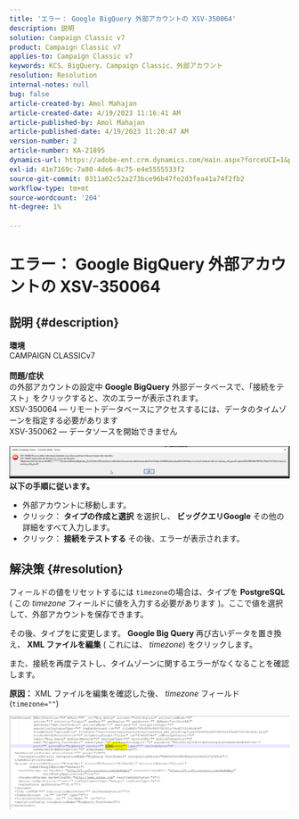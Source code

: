 ```yaml
---
title: 'エラー： Google BigQuery 外部アカウントの XSV-350064'
description: 説明
solution: Campaign Classic v7
product: Campaign Classic v7
applies-to: Campaign Classic v7
keywords: KCS、BigQuery、Campaign Classic、外部アカウント
resolution: Resolution
internal-notes: null
bug: false
article-created-by: Amol Mahajan
article-created-date: 4/19/2023 11:16:41 AM
article-published-by: Amol Mahajan
article-published-date: 4/19/2023 11:20:47 AM
version-number: 2
article-number: KA-21895
dynamics-url: https://adobe-ent.crm.dynamics.com/main.aspx?forceUCI=1&pagetype=entityrecord&etn=knowledgearticle&id=37f452a2-a3de-ed11-a7c7-6045bd0065b6
exl-id: 41e7169c-7a80-4de6-8c75-e4e5555533f2
source-git-commit: 0311a02c52a273bce96b47fe2d3fea41a74f2fb2
workflow-type: tm+mt
source-wordcount: '204'
ht-degree: 1%

---
```


# エラー： Google BigQuery 外部アカウントの XSV-350064

## 説明 {#description}

<b>環境</b><br>CAMPAIGN CLASSICv7<br> <br><b>問題/症状</b><br>の外部アカウントの設定中 <b>Google BigQuery</b> 外部データベースで、「接続をテスト」をクリックすると、次のエラーが表示されます。
 <br>XSV-350064 — リモートデータベースにアクセスするには、データのタイムゾーンを指定する必要があります<br>XSV-350062 — データソースを開始できません<br> <br>![](assets/___4cf452a2-a3de-ed11-a7c7-6045bd0065b6___.png)<br>
<b>以下の手順に従います。</b>

- 外部アカウントに移動します。
- クリック： <b>タイプの作成と選択</b> を選択し、 <b>ビッグクエリGoogle</b> その他の詳細をすべて入力します。
- クリック： <b>接続をテストする</b> その後、エラーが表示されます。



## 解決策 {#resolution}


フィールドの値をリセットするには `timezone`の場合は、タイプを <b>PostgreSQL</b> ( この *timezone* フィールドに値を入力する必要があります )。ここで値を選択して、外部アカウントを保存できます。

その後、タイプをに変更します。 <b>Google Big Query </b>再び古いデータを置き換え、 <b>XML ファイルを編集</b> ( これには、 *timezone*) をクリックします。

また、接続を再度テストし、タイムゾーンに関するエラーがなくなることを確認します。


<b>原因：</b>
XML ファイルを編集を確認した後、 *timezone* フィールド (`timezone=""`)



![](assets/c4243b67-d0dd-ed11-a7c7-6045bd006c82.png)

